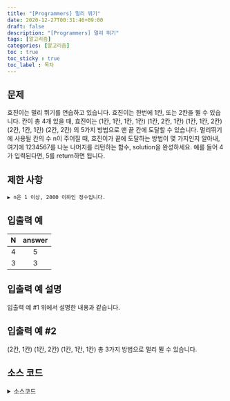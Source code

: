 ```yaml
---
title: "[Programmers] 멀리 뛰기"
date: 2020-12-27T00:31:46+09:00
draft: false
description: "[Programmers] 멀리 뛰기"
tags: [알고리즘]
categories: [알고리즘]
toc : true
toc_sticky : true
toc_label : 목차
---
```

## 문제
효진이는 멀리 뛰기를 연습하고 있습니다. 효진이는 한번에 1칸, 또는 2칸을 뛸 수 있습니다. 칸이 총 4개 있을 때, 효진이는
(1칸, 1칸, 1칸, 1칸)
(1칸, 2칸, 1칸)
(1칸, 1칸, 2칸)
(2칸, 1칸, 1칸)
(2칸, 2칸)
의 5가지 방법으로 맨 끝 칸에 도달할 수 있습니다. 멀리뛰기에 사용될 칸의 수 n이 주어질 때, 효진이가 끝에 도달하는 방법이 몇 가지인지 알아내, 여기에 1234567를 나눈 나머지를 리턴하는 함수, solution을 완성하세요. 예를 들어 4가 입력된다면, 5를 return하면 됩니다.

## 제한 사항
	▶ n은 1 이상, 2000 이하인 정수입니다.


## 입출력 예

|N|answer|
|:-----------:|:-----------:|
|4|5|
|3|3|


## 입출력 예 설명
입출력 예 #1
위에서 설명한 내용과 같습니다.

## 입출력 예 #2
(2칸, 1칸)
(1칸, 2칸)
(1칸, 1칸, 1칸)
총 3가지 방법으로 멀리 뛸 수 있습니다.

## 소스 코드

<details>
<summary>소스코드</summary>
<div markdown="1">

```java
class Solution {
  public long solution(int n) {
      int[] dp = new int[2001];
      dp[1] = 1;
      dp[2] = 2;
      for(int i=3; i<2001; i++){
          dp[i] = (dp[i-2] + dp[i-1]) % 1234567;
      }
      return dp[n];
  }
}
```
</div>
</details>